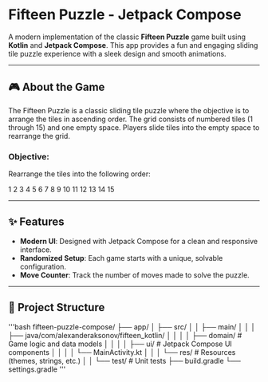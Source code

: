 # Fifteen Puzzle - Jetpack Compose

A modern implementation of the classic **Fifteen Puzzle** game built using **Kotlin** and **Jetpack Compose**. This app provides a fun and engaging sliding tile puzzle experience with a sleek design and smooth animations.

---

## 🎮 About the Game

The Fifteen Puzzle is a classic sliding tile puzzle where the objective is to arrange the tiles in ascending order. The grid consists of numbered tiles (1 through 15) and one empty space. Players slide tiles into the empty space to rearrange the grid.

### Objective:
Rearrange the tiles into the following order:

1 2 3 4 5 6 7 8 9 10 11 12 13 14 15

---

## ✨ Features

- **Modern UI**: Designed with Jetpack Compose for a clean and responsive interface.
- **Randomized Setup**: Each game starts with a unique, solvable configuration.
- **Move Counter**: Track the number of moves made to solve the puzzle.

---

## 📂 Project Structure

'''bash
fifteen-puzzle-compose/
├── app/
│   ├── src/
│   │   ├── main/
│   │   │   ├── java/com/alexanderaksonov/fifteen_kotlin/
│   │   │   │   ├── domain/         # Game logic and data models
│   │   │   │   ├── ui/             # Jetpack Compose UI components
│   │   │   │   └── MainActivity.kt
│   │   │   └── res/           # Resources (themes, strings, etc.)
│   │   └── test/              # Unit tests
├── build.gradle
└── settings.gradle
'''



